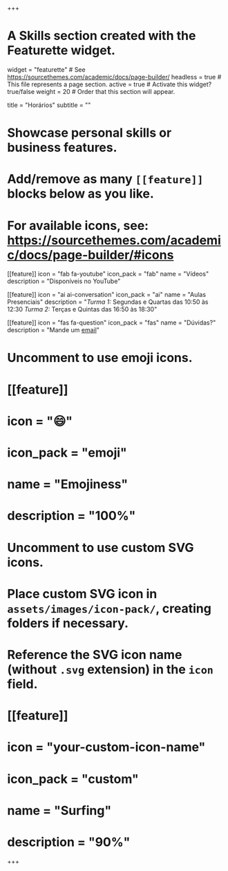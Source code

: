 +++
# A Skills section created with the Featurette widget.
widget = "featurette"  # See https://sourcethemes.com/academic/docs/page-builder/
headless = true  # This file represents a page section.
active = true  # Activate this widget? true/false
weight = 20  # Order that this section will appear.

title = "Horários"
subtitle = ""

# Showcase personal skills or business features.
# 
# Add/remove as many `[[feature]]` blocks below as you like.
# 
# For available icons, see: https://sourcethemes.com/academic/docs/page-builder/#icons
  
  
[[feature]]
  icon = "fab fa-youtube"
  icon_pack = "fab"
  name = "Vídeos"
  description = "Disponíveis no YouTube"
  
[[feature]]
  icon = "ai ai-conversation"
  icon_pack = "ai"
  name = "Aulas Presenciais"
  description = "*Turma 1:* Segundas e Quartas das 10:50 às 12:30
  *Turma 2:* Terças e Quintas das 16:50 às 18:30"
  
[[feature]]
  icon = "fas fa-question"
  icon_pack = "fas"
  name = "Dúvidas?"
  description = "Mande um [email](mailto:marcus.nunes@ufrn.br)"

# Uncomment to use emoji icons.
# [[feature]]
#  icon = ":smile:"
#  icon_pack = "emoji"
#  name = "Emojiness"
#  description = "100%"  

# Uncomment to use custom SVG icons.
# Place custom SVG icon in `assets/images/icon-pack/`, creating folders if necessary.
# Reference the SVG icon name (without `.svg` extension) in the `icon` field.
# [[feature]]
#  icon = "your-custom-icon-name"
#  icon_pack = "custom"
#  name = "Surfing"
#  description = "90%"

+++
